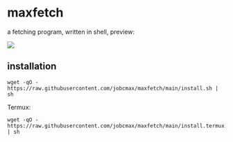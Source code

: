 # maxfetch
a fetching program, written in shell, preview:

 ![](https://raw.githubusercontent.com/jobcmax/maxfetch/main/preview.png)
## installation
```
wget -qO - https://raw.githubusercontent.com/jobcmax/maxfetch/main/install.sh | sh
```
Termux:
```
wget -qO - https://raw.githubusercontent.com/jobcmax/maxfetch/main/install.termux.sh | sh
```

